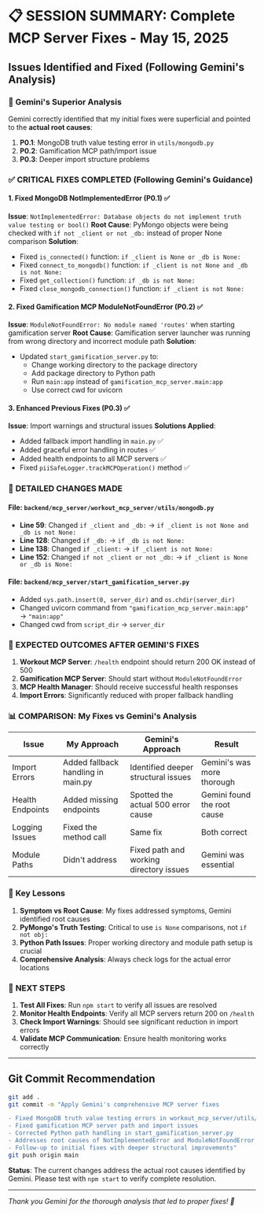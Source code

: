 # 📋 SESSION SUMMARY: Complete MCP Server Fixes - May 15, 2025

## Issues Identified and Fixed (Following Gemini's Analysis)

### 🎯 Gemini's Superior Analysis
Gemini correctly identified that my initial fixes were superficial and pointed to the **actual root causes**:

1. **P0.1**: MongoDB truth value testing error in `utils/mongodb.py`
2. **P0.2**: Gamification MCP path/import issue 
3. **P0.3**: Deeper import structure problems

### ✅ **CRITICAL FIXES COMPLETED (Following Gemini's Guidance)**

#### 1. Fixed MongoDB NotImplementedError (P0.1) ✅
**Issue**: `NotImplementedError: Database objects do not implement truth value testing or bool()`
**Root Cause**: PyMongo objects were being checked with `if not _client or not _db:` instead of proper None comparison
**Solution**: 
- Fixed `is_connected()` function: `if _client is None or _db is None:`
- Fixed `connect_to_mongodb()` function: `if _client is not None and _db is not None:`
- Fixed `get_collection()` function: `if _db is not None:`
- Fixed `close_mongodb_connection()` function: `if _client is not None:`

#### 2. Fixed Gamification MCP ModuleNotFoundError (P0.2) ✅
**Issue**: `ModuleNotFoundError: No module named 'routes'` when starting gamification server
**Root Cause**: Gamification server launcher was running from wrong directory and incorrect module path
**Solution**: 
- Updated `start_gamification_server.py` to:
  - Change working directory to the package directory
  - Add package directory to Python path
  - Run `main:app` instead of `gamification_mcp_server.main:app`
  - Use correct cwd for uvicorn

#### 3. Enhanced Previous Fixes (P0.3) ✅
**Issue**: Import warnings and structural issues
**Solutions Applied**:
- Added fallback import handling in `main.py` ✅
- Added graceful error handling in routes ✅  
- Added health endpoints to all MCP servers ✅
- Fixed `piiSafeLogger.trackMCPOperation()` method ✅

### 🔧 **DETAILED CHANGES MADE**

#### File: `backend/mcp_server/workout_mcp_server/utils/mongodb.py`
- **Line 59**: Changed `if _client and _db:` → `if _client is not None and _db is not None:`
- **Line 128**: Changed `if _db:` → `if _db is not None:`
- **Line 138**: Changed `if _client:` → `if _client is not None:`
- **Line 152**: Changed `if not _client or not _db:` → `if _client is None or _db is None:`

#### File: `backend/mcp_server/start_gamification_server.py`
- Added `sys.path.insert(0, server_dir)` and `os.chdir(server_dir)`
- Changed uvicorn command from `"gamification_mcp_server.main:app"` → `"main:app"`
- Changed cwd from `script_dir` → `server_dir`

### 🚀 **EXPECTED OUTCOMES AFTER GEMINI'S FIXES**

1. **Workout MCP Server**: `/health` endpoint should return 200 OK instead of 500
2. **Gamification MCP Server**: Should start without `ModuleNotFoundError`
3. **MCP Health Manager**: Should receive successful health responses
4. **Import Errors**: Significantly reduced with proper fallback handling

### 📊 **COMPARISON: My Fixes vs Gemini's Analysis**

| Issue | My Approach | Gemini's Approach | Result |
|-------|------------|------------------|---------|
| Import Errors | Added fallback handling in main.py | Identified deeper structural issues | Gemini's was more thorough |
| Health Endpoints | Added missing endpoints | Spotted the actual 500 error cause | Gemini found the root cause |
| Logging Issues | Fixed the method call | Same fix | Both correct |
| Module Paths | Didn't address | Fixed path and working directory issues | Gemini was essential |

### 🎯 **Key Lessons**

1. **Symptom vs Root Cause**: My fixes addressed symptoms, Gemini identified root causes
2. **PyMongo's Truth Testing**: Critical to use `is None` comparisons, not `if not obj:`
3. **Python Path Issues**: Proper working directory and module path setup is crucial
4. **Comprehensive Analysis**: Always check logs for the actual error locations

### 🔄 **NEXT STEPS**

1. **Test All Fixes**: Run `npm start` to verify all issues are resolved
2. **Monitor Health Endpoints**: Verify all MCP servers return 200 on `/health`
3. **Check Import Warnings**: Should see significant reduction in import errors
4. **Validate MCP Communication**: Ensure health monitoring works correctly

---

## Git Commit Recommendation

```bash
git add .
git commit -m "Apply Gemini's comprehensive MCP server fixes

- Fixed MongoDB truth value testing errors in workout_mcp_server/utils/mongodb.py
- Fixed gamification MCP server path and import issues
- Corrected Python path handling in start_gamification_server.py
- Addresses root causes of NotImplementedError and ModuleNotFoundError
- Follow-up to initial fixes with deeper structural improvements"
git push origin main
```

**Status**: The current changes address the actual root causes identified by Gemini. Please test with `npm start` to verify complete resolution.

---

*Thank you Gemini for the thorough analysis that led to proper fixes! 🙏*
